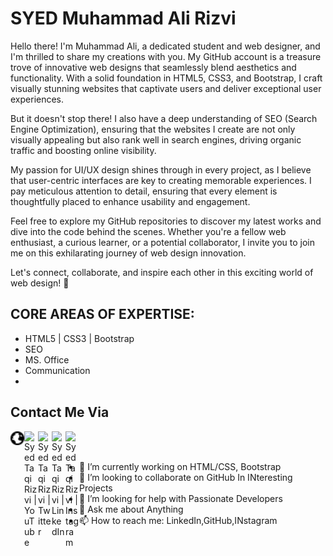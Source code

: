 # SYED Muhammad Ali Rizvi

Hello there! I'm Muhammad Ali, a dedicated student and web designer, and I'm thrilled to share my creations with you. My GitHub account is a treasure trove of innovative web designs that seamlessly blend aesthetics and functionality. With a solid foundation in HTML5, CSS3, and Bootstrap, I craft visually stunning websites that captivate users and deliver exceptional user experiences.

But it doesn't stop there! I also have a deep understanding of SEO (Search Engine Optimization), ensuring that the websites I create are not only visually appealing but also rank well in search engines, driving organic traffic and boosting online visibility.

My passion for UI/UX design shines through in every project, as I believe that user-centric interfaces are key to creating memorable experiences. I pay meticulous attention to detail, ensuring that every element is thoughtfully placed to enhance usability and engagement.

Feel free to explore my GitHub repositories to discover my latest works and dive into the code behind the scenes. Whether you're a fellow web enthusiast, a curious learner, or a potential collaborator, I invite you to join me on this exhilarating journey of web design innovation.

Let's connect, collaborate, and inspire each other in this exciting world of web design! 🙂

## CORE AREAS OF EXPERTISE:
- HTML5 | CSS3 | Bootstrap
- SEO
- MS. Office
- Communication
- 
## Contact Me Via

[<img align="left" alt="GitHub22px | GitHub" width="22px" src="https://raw.githubusercontent.com/iconic/open-iconic/master/svg/globe.svg" />](https://github.com/SyedTaqiRizvi110)
[<img align="left" alt="Syed Taqi Rizvi | YouTube" width="22px" src="https://cdn.jsdelivr.net/npm/simple-icons@v3/icons/youtube.svg" />](https://www.youtube.com/channel/UC1OzyIhzoaUB83YZXyZn4uA)
[<img align="left" alt="Syed Taqi Rizvi | Twitter" width="22px" src="https://cdn.jsdelivr.net/npm/simple-icons@v3/icons/twitter.svg" />](https://twitter.com/syedtaqirizvi)
[<img align="left" alt="Syed Taqi Rizvi | LinkedIn" width="22px" src="https://cdn.jsdelivr.net/npm/simple-icons@v3/icons/linkedin.svg" />](https://www.linkedin.com/in/syedtaqirizviofficial/)
[<img align="left" alt="Syed Taqi Rizvi | Instagram" width="22px" src="https://cdn.jsdelivr.net/npm/simple-icons@v3/icons/instagram.svg" />](https://www.instagram.com/staqirizvi/)

<br/> <br/>


- 🔭 I’m currently working on HTML/CSS, Bootstrap
- 👯 I’m looking to collaborate on GitHub In INteresting Projects
- 🤔 I’m looking for help with Passionate Developers
- 💬 Ask me about Anything
- 📫 How to reach me: LinkedIn,GitHub,INstagram

<br/>

